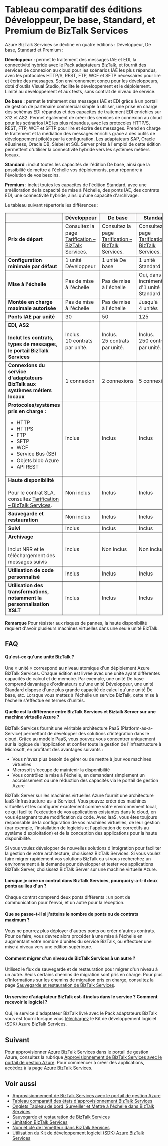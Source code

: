 <properties linkid="manage-services-biztalk-services-editions-chart" urlDisplayName="Editions chart" pageTitle="Learn about features in BizTalk Services editions | Azure" metaKeywords="BizTalk Services, get started, Azure, editions" description="Compare the capabilities of the BizTalk Services editions: Developer, Basic, Standard, and Premium." metaCanonical="" services="biztalk-services" documentationCenter="" title=" Basic" authors="mandia" solutions="" manager="paulettm" editor="cgronlun" />

Tableau comparatif des éditions Développeur, De base, Standard, et Premium de BizTalk Services
==============================================================================================

Azure BizTalk Services se décline en quatre éditions : Développeur, De base, Standard et Premium :

**Développeur** : permet le traitement des messages IAE et EDI, la connectivité hybride avec le Pack adaptateurs BizTalk, et fournit des services de connexion au cloud pour les scénarios IAE les plus répandus, avec les protocoles HTTP/S, REST, FTP, WCF et SFTP nécessaires pour lire et écrire des messages. Son environnement conçu pour les développeurs, doté d'outils Visual Studio, facilite le développement et le déploiement. Limité au développement et aux tests, sans contrat de niveau de service.

**De base** : permet le traitement des messages IAE et EDI grâce à un portail de gestion de partenaire commercial simple à utiliser, une prise en charge des schémas EDI répandus et des capacités de traitement EDI enrichies sur X12 et AS2. Permet également de créer des services de connexion au cloud pour les scénarios IAE les plus répandus, avec les protocoles HTTP/S, REST, FTP, WCF et SFTP pour lire et écrire des messages. Prend en charge le traitement et la médiation des messages enrichis grâce à des outils de développement pilotés par la configuration. Les adaptateurs SAP, Oracle eBusiness, Oracle DB, Siebel et SQL Server prêts à l'emploi de cette édition permettent d'utiliser la connectivité hybride vers les systèmes métiers locaux.

**Standard** : inclut toutes les capacités de l'édition De base, ainsi que la possibilité de mettre à l'échelle vos déploiements, pour répondre à l'évolution de vos besoins.

**Premium** : inclut toutes les capacités de l'édition Standard, avec une amélioration de la capacité de mise à l'échelle, des ponts IAE, des contrats EDI, une connectivité hybride, ainsi qu'une capacité d'archivage.

Le tableau suivant répertorie les différences :

<table data-morhtml="true" border="1">
<tr data-morhtml="true" bgcolor="FAF9F9">
        <th data-morhtml="true"> </th>
        <th data-morhtml="true">D&eacute;veloppeur</th>
        <th data-morhtml="true">De base</th>
        <th data-morhtml="true">Standard</th>
        <th data-morhtml="true">Premium</th>
</tr>
<tr data-morhtml="true">
<td data-morhtml="true"><strong data-morhtml="true">Prix de d&eacute;part</strong></td>
<td data-morhtml="true">Consultez la page <a data-morhtml="true" href="http://go.microsoft.com/fwlink/p/?LinkID=304011">Tarification &ndash; BizTalk Services</a>.</td>
<td data-morhtml="true">Consultez la page <a data-morhtml="true" href="http://go.microsoft.com/fwlink/p/?LinkID=304011">Tarification &ndash; BizTalk Services</a>.</td>
<td data-morhtml="true">Consultez la page <a data-morhtml="true" href="http://go.microsoft.com/fwlink/p/?LinkID=304011">Tarification &ndash; BizTalk Services</a>.</td>
<td data-morhtml="true">Consultez la page <a data-morhtml="true" href="http://go.microsoft.com/fwlink/p/?LinkID=304011">Tarification &ndash; BizTalk Services</a>.</td>
</tr>
<tr data-morhtml="true">
<td data-morhtml="true"><strong data-morhtml="true">Configuration minimale par d&eacute;faut</strong></td>
<td data-morhtml="true">1&nbsp;unit&eacute; D&eacute;veloppeur</td>
<td data-morhtml="true">1&nbsp;unit&eacute; De base</td>
<td data-morhtml="true">1&nbsp;unit&eacute; Standard</td>
<td data-morhtml="true">1&nbsp;unit&eacute; Premium</td>
</tr>
<tr data-morhtml="true">
<td data-morhtml="true"><strong data-morhtml="true">Mise &agrave; l'&eacute;chelle</strong></td>
<td data-morhtml="true">Pas de mise &agrave; l'&eacute;chelle</td>
<td data-morhtml="true">Pas de mise &agrave; l'&eacute;chelle</td>
<td data-morhtml="true">Oui, dans les incr&eacute;ments d'1 unit&eacute; Standard</td>
<td data-morhtml="true">Oui, dans les incr&eacute;ments d'1 unit&eacute; Premium</td>
</tr>
<tr data-morhtml="true">
<td data-morhtml="true"><strong data-morhtml="true">Mont&eacute;e en charge maximale autoris&eacute;e</strong></td>
<td data-morhtml="true">Pas de mise &agrave; l'&eacute;chelle</td>
<td data-morhtml="true">Pas de mise &agrave; l'&eacute;chelle</td>
<td data-morhtml="true">Jusqu'&agrave; 4&nbsp;unit&eacute;s</td>
<td data-morhtml="true">Jusqu'&agrave; 8&nbsp;unit&eacute;s</td>
</tr>
<tr data-morhtml="true">
<td data-morhtml="true"><strong data-morhtml="true">Ponts IAE par unit&eacute;</strong></td>
<td data-morhtml="true">30</td>
<td data-morhtml="true">50</td>
<td data-morhtml="true">125</td>
<td data-morhtml="true">500</td>
</tr>
<tr data-morhtml="true">
<td data-morhtml="true"><strong data-morhtml="true">EDI, AS2 <br data-morhtml="true" /><br data-morhtml="true" /> Inclut les contrats, types de messages, le portail BizTalk Services</strong></td>
<td data-morhtml="true">Inclus. 10&nbsp;contrats par unit&eacute;.</td>
<td data-morhtml="true">Inclus. 25&nbsp;contrats par unit&eacute;.</td>
<td data-morhtml="true">Inclus. 250&nbsp;contrats par unit&eacute;.</td>
<td data-morhtml="true">Inclus. 1000&nbsp;contrats par unit&eacute;.</td>
</tr>
<tr data-morhtml="true">
<td data-morhtml="true"><strong data-morhtml="true">Connexions du service d'adaptateurs BizTalk aux syst&egrave;mes m&eacute;tiers locaux</strong></td>
<td data-morhtml="true">1&nbsp;connexion</td>
<td data-morhtml="true">2&nbsp;connexions</td>
<td data-morhtml="true">5&nbsp;connexions</td>
<td data-morhtml="true">25&nbsp;connexions</td>
</tr>
<tr data-morhtml="true">
<td data-morhtml="true" align="left"><strong data-morhtml="true">Protocoles/syst&egrave;mes pris en charge&nbsp;:</strong>
<ul data-morhtml="true">
<li data-morhtml="true">HTTP</li>
<li data-morhtml="true">HTTPS</li>
<li data-morhtml="true">FTP</li>
<li data-morhtml="true">SFTP</li>
<li data-morhtml="true">WCF</li>
<li data-morhtml="true">Service Bus (SB)</li>
<li data-morhtml="true">Objets blob Azure</li>
<li data-morhtml="true">API REST</li>
</ul>
</td>
<td data-morhtml="true">Inclus</td>
<td data-morhtml="true">Inclus</td>
<td data-morhtml="true">Inclus</td>
<td data-morhtml="true">Inclus</td>
</tr>
<tr data-morhtml="true">
<td data-morhtml="true"><strong data-morhtml="true">Haute disponibilit&eacute;</strong> <br data-morhtml="true" /><br data-morhtml="true" /> Pour le contrat SLA, consultez <a data-morhtml="true" href="http://go.microsoft.com/fwlink/p/?LinkID=304011">Tarification &ndash; BizTalk Services</a>.
</td>
<td data-morhtml="true">Non inclus</td>
<td data-morhtml="true">Inclus</td>
<td data-morhtml="true">Inclus</td>
<td data-morhtml="true">Inclus</td>
</tr>
<tr data-morhtml="true">
<td data-morhtml="true"><strong data-morhtml="true">Sauvegarde et restauration</strong></td>
<td data-morhtml="true">Non inclus</td>
<td data-morhtml="true">Inclus</td>
<td data-morhtml="true">Inclus</td>
<td data-morhtml="true">Inclus</td>
</tr>
<tr data-morhtml="true">
<td data-morhtml="true"><strong data-morhtml="true">Suivi</strong></td>
<td data-morhtml="true">Inclus</td>
<td data-morhtml="true">Inclus</td>
<td data-morhtml="true">Inclus</td>
<td data-morhtml="true">Inclus</td>
</tr>
<tr data-morhtml="true">
<td data-morhtml="true"><strong data-morhtml="true">Archivage</strong><br data-morhtml="true" /><br data-morhtml="true" /> Inclut NRR et le t&eacute;l&eacute;chargement des messages suivis</td>
<td data-morhtml="true">Inclus</td>
<td data-morhtml="true">Non inclus</td>
<td data-morhtml="true">Non inclus</td>
<td data-morhtml="true">Inclus</td>
</tr>
<tr data-morhtml="true">
<td data-morhtml="true"><strong data-morhtml="true">Utilisation de code personnalis&eacute;</strong></td>
<td data-morhtml="true">Inclus</td>
<td data-morhtml="true">Inclus</td>
<td data-morhtml="true">Inclus</td>
<td data-morhtml="true">Inclus</td>
</tr>
<tr data-morhtml="true">
<td data-morhtml="true"><strong data-morhtml="true">Utilisation des transformations, notamment la personnalisation XSLT</strong></td>
<td data-morhtml="true">Inclus</td>
<td data-morhtml="true">Inclus</td>
<td data-morhtml="true">Inclus</td>
<td data-morhtml="true">Inclus</td>
</tr>
</table>

**Remarque**
Pour résister aux risques de pannes, la haute disponibilité requiert d'avoir plusieurs machines virtuelles dans une seule unité BizTalk.

FAQ
---

#### Qu'est-ce qu'une unité BizTalk ? 
Une « unité » correspond au niveau atomique d'un déploiement Azure BizTalk Services. Chaque édition est livrée avec une unité ayant différentes capacités de calcul et de mémoire. Par exemple, une unité De base comprend davantage d'ordinateurs qu'une unité Développeur, une unité Standard dispose d'une plus grande capacité de calcul qu'une unité De base, etc. Lorsque vous mettez à l'échelle un service BizTalk, cette mise à l'échelle s'effectue en termes d'unités.

#### Quelle est la différence entre BizTalk Services et Biztalk Server sur une machine virtuelle Azure ?

BizTalk Services fournit une véritable architecture PaaS (Platform-as-a-Service) permettant de développer des solutions d'intégration dans le cloud. Grâce au modèle PaaS, vous pouvez vous concentrer uniquement sur la logique de l'application et confier toute la gestion de l'infrastructure à Microsoft, en profitant des avantages suivants :

-   Vous n'avez plus besoin de gérer ou de mettre à jour vos machines virtuelles
-   Microsoft s'occupe de maintenir la disponibilité
-   Vous contrôlez la mise à l'échelle, en demandant simplement un accroissement ou une réduction des capacités via le portail de gestion Azure

BizTalk Server sur les machines virtuelles Azure fournit une architecture IaaS (Infrastructure-as-a-Service). Vous pouvez créer des machines virtuelles et les configurer exactement comme votre environnement local, ce qui facilite l'exécution de vos applications existantes dans le cloud, en vous épargnant toute modification du code. Avec IaaS, vous êtes toujours responsable de la configuration de vos machines virtuelles, de leur gestion (par exemple, l'installation de logiciels et l'application de correctifs au système d'exploitation) et de la conception des applications pour la haute disponibilité.

Si vous voulez développer de nouvelles solutions d'intégration pour faciliter la gestion de votre architecture, choisissez BizTalk Services. Si vous voulez faire migrer rapidement vos solutions BizTalk ou si vous recherchez un environnement à la demande pour développer et tester vos applications BizTalk Server, choisissez BizTalk Server sur une machine virtuelle Azure.

#### Lorsque je crée un contrat dans BizTalk Services, pourquoi y-a-t-il deux ponts au lieu d'un ?

Chaque contrat comprend deux ponts différents : un pont de communication pour l'envoi, et un autre pour la réception.

#### Que se passe-t-il si j'atteins le nombre de ponts ou de contrats maximum ?

Vous ne pourrez plus déployer d'autres ponts ou créer d'autres contrats. Pour ce faire, vous devrez alors procéder à une mise à l'échelle en augmentant votre nombre d'unités du service BizTalk, ou effectuer une mise à niveau vers une édition supérieure.

#### Comment migrer d'un niveau de BizTalk Services à un autre ?

Utilisez le flux de sauvegarde et de restauration pour migrer d'un niveau à un autre. Seuls certains chemins de migration sont pris en charge. Pour plus d'informations sur les chemins de migration pris en charge, consultez la page [Sauvegarde et restauration de BizTalk Services](http://go.microsoft.com/fwlink/p/?LinkID=329873).

#### Un service d'adaptateur BizTalk est-il inclus dans le service ? Comment recevoir le logiciel ?

Oui, le service d'adaptateur BizTalk livré avec le Pack adaptateurs BizTalk vous est fourni lorsque vous [téléchargez](http://www.microsoft.com/download/details.aspx?id=39087) le Kit de développement logiciel (SDK) Azure BizTalk Services.

Suivant
-------

Pour approvisionner Azure BizTalk Services dans le portail de gestion Azure, consultez la rubrique [Approvisionnement de BizTalk Services avec le portail de gestion Azure](http://go.microsoft.com/fwlink/p/?LinkID=302280). Pour commencer à créer des applications, accédez à la page [Azure BizTalk Services](http://go.microsoft.com/fwlink/p/?LinkID=235197).

Voir aussi
----------

-   [Approvisionnement de BizTalk Services avec le portail de gestion Azure](http://go.microsoft.com/fwlink/p/?LinkID=302280)
-   [Tableau comparatif des états d'approvisionnement BizTalk Services](http://go.microsoft.com/fwlink/p/?LinkID=329870)
-   [Onglets Tableau de bord, Surveiller et Mettre à l'échelle dans BizTalk Services](http://go.microsoft.com/fwlink/p/?LinkID=302281)
-   [Sauvegarde et restauration de BizTalk Services](http://go.microsoft.com/fwlink/p/?LinkID=329873)
-   [Limitation BizTalk Services](http://go.microsoft.com/fwlink/p/?LinkID=302282)
-   [Nom et clé de l'émetteur dans BizTalk Services](http://go.microsoft.com/fwlink/p/?LinkID=303941)
-   [Utilisation du Kit de développement logiciel (SDK) Azure BizTalk Services](http://go.microsoft.com/fwlink/p/?LinkID=302335)

